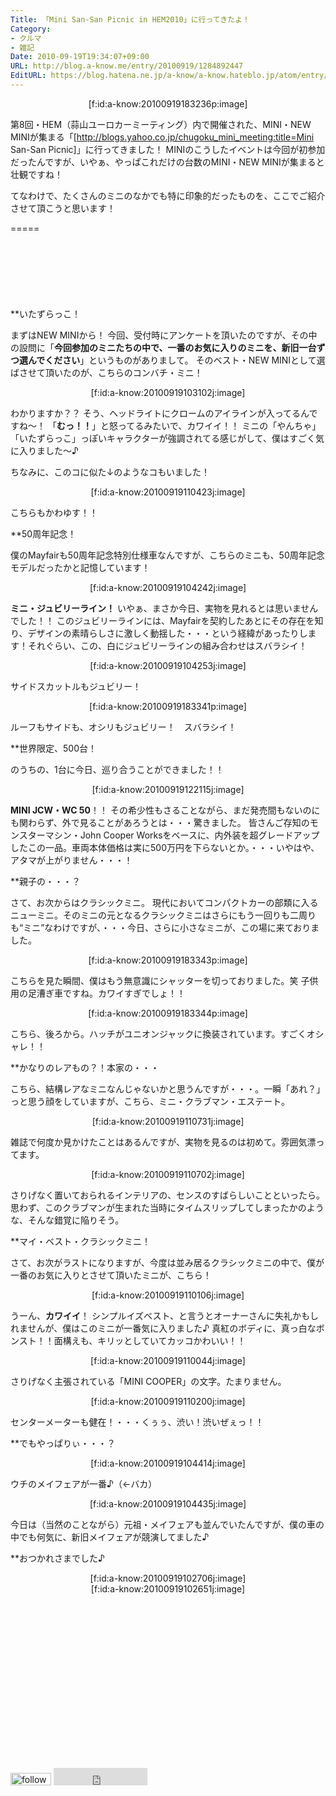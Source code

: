 ```yaml
---
Title: 「Mini San-San Picnic in HEM2010」に行ってきたよ！
Category:
- クルマ
- 雑記
Date: 2010-09-19T19:34:07+09:00
URL: http://blog.a-know.me/entry/20100919/1284892447
EditURL: https://blog.hatena.ne.jp/a-know/a-know.hateblo.jp/atom/entry/12921228815727979802
---
```


<div align=center>[f:id:a-know:20100919183236p:image]</div>


第8回・HEM（蒜山ユーロカーミーティング）内で開催された、MINI・NEW MINIが集まる「[http://blogs.yahoo.co.jp/chugoku_mini_meeting:title=Mini San-San Picnic]」に行ってきました！
MINIのこうしたイベントは今回が初参加だったんですが、いやぁ、やっぱこれだけの台数のMINI・NEW MINIが集まると壮観ですね！

てなわけで、たくさんのミニのなかでも特に印象的だったものを、ここでご紹介させて頂こうと思います！


=====

<script async src="//pagead2.googlesyndication.com/pagead/js/adsbygoogle.js"></script>
<!-- article-top -->
<ins class="adsbygoogle"
     style="display:inline-block;width:728px;height:90px"
     data-ad-client="ca-pub-3463034538369189"
     data-ad-slot="8367620130"></ins>
<script>
(adsbygoogle = window.adsbygoogle || []).push({});
</script>


**いたずらっこ！

まずはNEW MINIから！
今回、受付時にアンケートを頂いたのですが、その中の設問に「<span style="font-weight:bold;">今回参加のミニたちの中で、一番のお気に入りのミニを、新旧一台ずつ選んでください</span>」というものがありまして。
そのベスト・NEW MINIとして選ばさせて頂いたのが、こちらのコンバチ・ミニ！


<div align=center>[f:id:a-know:20100919103102j:image]</div>


わかりますか？？
そう、ヘッドライトにクロームのアイラインが入ってるんですね〜！
「<span style="font-weight:bold;">むっ！！</span>」と怒ってるみたいで、カワイイ！！
ミニの「やんちゃ」「いたずらっこ」っぽいキャラクターが強調されてる感じがして、僕はすごく気に入りました〜♪


ちなみに、このコに似た↓のようなコもいました！


<div align=center>[f:id:a-know:20100919110423j:image]</div>


こちらもかわゆす！！


**50周年記念！

僕のMayfairも50周年記念特別仕様車なんですが、こちらのミニも、50周年記念モデルだったかと記憶しています！


<div align=center>[f:id:a-know:20100919104242j:image]</div>


<span style="font-weight:bold;">ミニ・ジュビリーライン！</span>
いやぁ、まさか今日、実物を見れるとは思いませんでした！！
このジュビリーラインには、Mayfairを契約したあとにその存在を知り、デザインの素晴らしさに激しく動揺した・・・という経緯があったりします！それぐらい、この、白にジュビリーラインの組み合わせはスバラシイ！


<div align=center>[f:id:a-know:20100919104253j:image]</div>


サイドスカットルもジュビリー！


<div align=center>[f:id:a-know:20100919183341p:image]</div>


ルーフもサイドも、オシリもジュビリー！　スバラシイ！


**世界限定、500台！

のうちの、1台に今日、巡り合うことができました！！


<div align=center>[f:id:a-know:20100919122115j:image]</div>


<span style="font-weight:bold;">MINI JCW・WC 50</span>！！
その希少性もさることながら、まだ発売間もないのにも関わらず、外で見ることがあろうとは・・・驚きました。
皆さんご存知のモンスターマシン・John Cooper Worksをベースに、内外装を超グレードアップしたこの一品。車両本体価格は実に500万円を下らないとか。・・・いやはや、アタマが上がりません・・・！


**親子の・・・？

さて、お次からはクラシックミニ。
現代においてコンパクトカーの部類に入るニューミニ。そのミニの元となるクラシックミニはさらにもう一回りも二周りも“ミニ”なわけですが、・・・今日、さらに小さなミニが、この場に来ておりました。


<div align=center>[f:id:a-know:20100919183343p:image]</div>


こちらを見た瞬間、僕はもう無意識にシャッターを切っておりました。笑
子供用の足漕ぎ車ですね。カワイすぎでしょ！！


<div align=center>[f:id:a-know:20100919183344p:image]</div>


こちら、後ろから。ハッチがユニオンジャックに換装されています。すごくオシャレ！！


**かなりのレアもの？！本家の・・・

こちら、結構レアなミニなんじゃないかと思うんですが・・・。一瞬「あれ？」っと思う顔をしていますが、こちら、ミニ・クラブマン・エステート。


<div align=center>[f:id:a-know:20100919110731j:image]</div>


雑誌で何度か見かけたことはあるんですが、実物を見るのは初めて。雰囲気漂ってます。


<div align=center>[f:id:a-know:20100919110702j:image]</div>


さりげなく置いておられるインテリアの、センスのすばらしいことといったら。思わず、このクラブマンが生まれた当時にタイムスリップしてしまったかのような、そんな錯覚に陥りそう。



**マイ・ベスト・クラシックミニ！

さて、お次がラストになりますが、今度は並み居るクラシックミニの中で、僕が一番のお気に入りとさせて頂いたミニが、こちら！


<div align=center>[f:id:a-know:20100919110106j:image]</div>


うーん、<span style="font-weight:bold;">カワイイ</span>！
シンプルイズベスト、と言うとオーナーさんに失礼かもしれませんが、僕はこのミニが一番気に入りました♪
真紅のボディに、真っ白なボンスト！！面構えも、キリッとしていてカッコかわいい！！


<div align=center>[f:id:a-know:20100919110044j:image]</div>


さりげなく主張されている「MINI COOPER」の文字。たまりません。


<div align=center>[f:id:a-know:20100919110200j:image]</div>


センターメーターも健在！・・・くぅぅ、渋い！渋いぜぇっ！！


**でもやっぱりぃ・・・？

<div align=center>[f:id:a-know:20100919104414j:image]</div>


ウチのメイフェアが一番♪（←バカ）


<div align=center>[f:id:a-know:20100919104435j:image]</div>


今日は（当然のことながら）元祖・メイフェアも並んでいたんですが、僕の車の中でも何気に、新旧メイフェアが競演してました♪


**おつかれさまでした♪


<div align=center>[f:id:a-know:20100919102706j:image]</div>

<div align=center>[f:id:a-know:20100919102651j:image]</div>

<script async src="//pagead2.googlesyndication.com/pagead/js/adsbygoogle.js"></script>
<!-- article-bottom2 -->
<ins class="adsbygoogle"
     style="display:inline-block;width:300px;height:250px"
     data-ad-client="ca-pub-3463034538369189"
     data-ad-slot="5274552934"></ins>
<script>
(adsbygoogle = window.adsbygoogle || []).push({});
</script>


<div>
<a href='http://cloud.feedly.com/#subscription%2Ffeed%2Fhttp%3A%2F%2Fblog.a-know.me%2Ffeed'  target='blank'><img id='feedlyFollow' src='http://s3.feedly.com/img/follows/feedly-follow-rectangle-volume-small_2x.png' alt='follow us in feedly' width='65' height='20'></a>

<iframe src="http://blog.hatena.ne.jp/a-know/a-know.hateblo.jp/subscribe/iframe" allowtransparency="true" frameborder="0" scrolling="no" width="150" height="28"></iframe>
</div>

